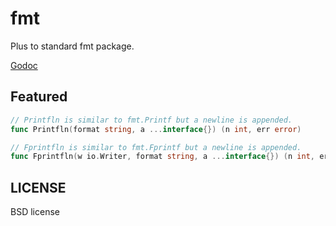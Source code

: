 # fmt
Plus to standard fmt package.

[Godoc](http://godoc.org/github.com/golangplus/fmt)

## Featured
```go
// Printfln is similar to fmt.Printf but a newline is appended.
func Printfln(format string, a ...interface{}) (n int, err error)

// Fprintfln is similar to fmt.Fprintf but a newline is appended.
func Fprintfln(w io.Writer, format string, a ...interface{}) (n int, err error)
```

## LICENSE
BSD license
